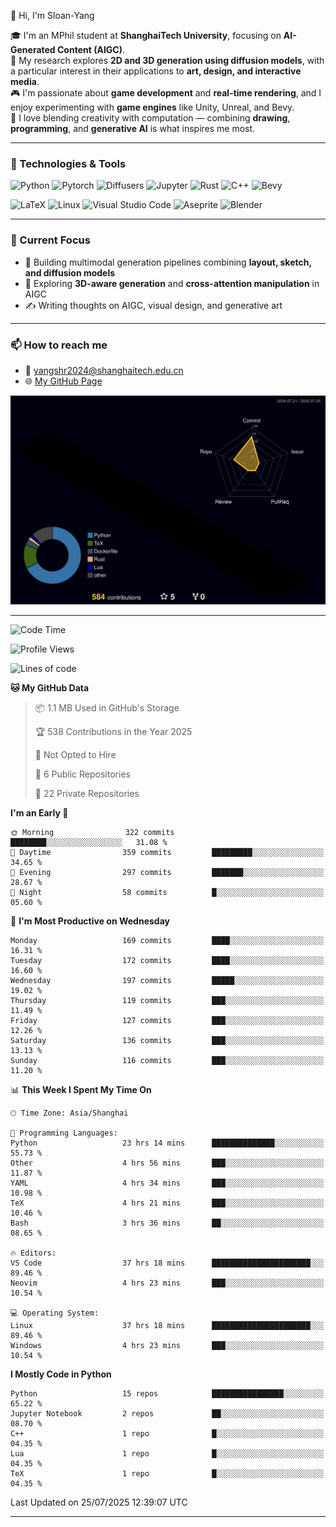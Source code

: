 👋 Hi, I'm Sloan-Yang

🎓 I'm an MPhil student at **ShanghaiTech University**, focusing on **AI-Generated Content (AIGC)**.  
🧠 My research explores **2D and 3D generation using diffusion models**, with a particular interest in their applications to **art, design, and interactive media**.  
🎮 I'm passionate about **game development** and **real-time rendering**, and I enjoy experimenting with **game engines** like Unity, Unreal, and Bevy.  
🎨 I love blending creativity with computation — combining **drawing**, **programming**, and **generative AI** is what inspires me most.

---

### 🧰 Technologies & Tools

![Python](https://img.shields.io/badge/python-%233776AB.svg?style=for-the-badge&logo=python&logoColor=white)
![Pytorch](https://img.shields.io/badge/pytorch-%23EE4C2C.svg?style=for-the-badge&logo=pytorch&logoColor=white)
![Diffusers](https://img.shields.io/badge/diffusers-HuggingFace-yellow?style=for-the-badge&logo=huggingface&logoColor=black)
![Jupyter](https://img.shields.io/badge/Jupyter-%23F37626.svg?style=for-the-badge&logo=Jupyter&logoColor=white)
![Rust](https://img.shields.io/badge/Rust-%23000000.svg?style=for-the-badge&logo=rust&logoColor=white)
![C++](https://img.shields.io/badge/C++-%2300599C.svg?style=for-the-badge&logo=c%2B%2B&logoColor=white)
![Bevy](https://img.shields.io/badge/Bevy-000000.svg?style=for-the-badge&logo=bevy&logoColor=white)

![LaTeX](https://img.shields.io/badge/LaTeX-47A141?style=for-the-badge&logo=latex&logoColor=white)
![Linux](https://img.shields.io/badge/Linux-FCC624?style=for-the-badge&logo=linux&logoColor=black)
![Visual Studio Code](https://img.shields.io/badge/VSCode-0078d7.svg?style=for-the-badge&logo=visual-studio-code&logoColor=white)
![Aseprite](https://img.shields.io/badge/Aseprite-FFFFFF?style=for-the-badge&logo=Aseprite&logoColor=%237D929E)
![Blender](https://img.shields.io/badge/Blender-F5792A?style=for-the-badge&logo=blender&logoColor=white)

---

### 🔭 Current Focus

- 🎨 Building multimodal generation pipelines combining **layout, sketch, and diffusion models**
- 🧪 Exploring **3D-aware generation** and **cross-attention manipulation** in AIGC
- ✍️ Writing thoughts on AIGC, visual design, and generative art

---

### 📫 How to reach me

- 📧 <a href="mailto:yangshr2024@shanghaitech.edu.cn">yangshr2024@shanghaitech.edu.cn</a>
- 🌐 [My GitHub Page](https://sloan-yang.github.io)  



![3D Profile](https://raw.githubusercontent.com/Sloan-Yang/Sloan-Yang/main/profile-3d-contrib/profile-night-rainbow.svg)

---


<!--START_SECTION:waka-->
![Code Time](http://img.shields.io/badge/Code%20Time-424%20hrs%2011%20mins-blue)

![Profile Views](http://img.shields.io/badge/Profile%20Views-2-blue)

![Lines of code](https://img.shields.io/badge/From%20Hello%20World%20I%27ve%20Written-2.1%20million%20lines%20of%20code-blue)

**🐱 My GitHub Data** 

> 📦 1.1 MB Used in GitHub's Storage 
 > 
> 🏆 538 Contributions in the Year 2025
 > 
> 🚫 Not Opted to Hire
 > 
> 📜 6 Public Repositories 
 > 
> 🔑 22 Private Repositories 
 > 
**I'm an Early 🐤** 

```text
🌞 Morning                322 commits         ████████░░░░░░░░░░░░░░░░░   31.08 % 
🌆 Daytime                359 commits         █████████░░░░░░░░░░░░░░░░   34.65 % 
🌃 Evening                297 commits         ███████░░░░░░░░░░░░░░░░░░   28.67 % 
🌙 Night                  58 commits          █░░░░░░░░░░░░░░░░░░░░░░░░   05.60 % 
```
📅 **I'm Most Productive on Wednesday** 

```text
Monday                   169 commits         ████░░░░░░░░░░░░░░░░░░░░░   16.31 % 
Tuesday                  172 commits         ████░░░░░░░░░░░░░░░░░░░░░   16.60 % 
Wednesday                197 commits         █████░░░░░░░░░░░░░░░░░░░░   19.02 % 
Thursday                 119 commits         ███░░░░░░░░░░░░░░░░░░░░░░   11.49 % 
Friday                   127 commits         ███░░░░░░░░░░░░░░░░░░░░░░   12.26 % 
Saturday                 136 commits         ███░░░░░░░░░░░░░░░░░░░░░░   13.13 % 
Sunday                   116 commits         ███░░░░░░░░░░░░░░░░░░░░░░   11.20 % 
```


📊 **This Week I Spent My Time On** 

```text
🕑︎ Time Zone: Asia/Shanghai

💬 Programming Languages: 
Python                   23 hrs 14 mins      ██████████████░░░░░░░░░░░   55.73 % 
Other                    4 hrs 56 mins       ███░░░░░░░░░░░░░░░░░░░░░░   11.87 % 
YAML                     4 hrs 34 mins       ███░░░░░░░░░░░░░░░░░░░░░░   10.98 % 
TeX                      4 hrs 21 mins       ███░░░░░░░░░░░░░░░░░░░░░░   10.46 % 
Bash                     3 hrs 36 mins       ██░░░░░░░░░░░░░░░░░░░░░░░   08.65 % 

🔥 Editors: 
VS Code                  37 hrs 18 mins      ██████████████████████░░░   89.46 % 
Neovim                   4 hrs 23 mins       ███░░░░░░░░░░░░░░░░░░░░░░   10.54 % 

💻 Operating System: 
Linux                    37 hrs 18 mins      ██████████████████████░░░   89.46 % 
Windows                  4 hrs 23 mins       ███░░░░░░░░░░░░░░░░░░░░░░   10.54 % 
```

**I Mostly Code in Python** 

```text
Python                   15 repos            ████████████████░░░░░░░░░   65.22 % 
Jupyter Notebook         2 repos             ██░░░░░░░░░░░░░░░░░░░░░░░   08.70 % 
C++                      1 repo              █░░░░░░░░░░░░░░░░░░░░░░░░   04.35 % 
Lua                      1 repo              █░░░░░░░░░░░░░░░░░░░░░░░░   04.35 % 
TeX                      1 repo              █░░░░░░░░░░░░░░░░░░░░░░░░   04.35 % 
```




 Last Updated on 25/07/2025 12:39:07 UTC
<!--END_SECTION:waka-->

---





